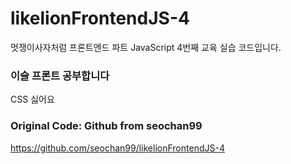 # likelionFrontendJS-4
멋쟁이사자처럼 프론트엔드 파트 JavaScript 4번째 교육 실습 코드입니다. 

### 이슬 프론트 공부합니다
CSS 싫어요 


### Original Code: Github from seochan99
https://github.com/seochan99/likelionFrontendJS-4
